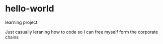 # hello-world
learning project

Just casually leraning how to code so I can free myself form the corporate chains
